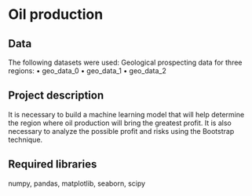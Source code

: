# Oil production
## Data
The following datasets were used:
Geological prospecting data for three regions:
• geo_data_0
• geo_data_1
• geo_data_2

## Project description
It is necessary to build a machine learning model that will help determine the region where oil production will bring the greatest profit. It is also necessary to analyze the possible profit and risks using the Bootstrap technique.

## Required libraries
numpy, pandas, matplotlib, seaborn, scipy
